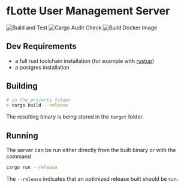 # fLotte User Management Server

![Build and Test](https://github.com/fLotte-meets-HWR-DB/flotte-user-management/workflows/Build%20and%20Test/badge.svg)
![Cargo Audit Check](https://github.com/fLotte-meets-HWR-DB/flotte-user-management/workflows/Run%20Cargo%20Audit/badge.svg)
![Build Docker Image](https://github.com/fLotte-meets-HWR-DB/flotte-user-management/workflows/Build%20Docker%20Image/badge.svg)

## Dev Requirements

- a full rust toolchain installation (for example with [rustup](https://rustup.rs/))
- a postgres installation

## Building

```sh
# in the projects folder
> cargo build --release
```

The resulting binary is being stored in the `target` folder.


## Running

The server can be run either directly from the built binary or with the command

```sh
cargo run --release
```

The `--release` indicates that an optimized release built should be run.
